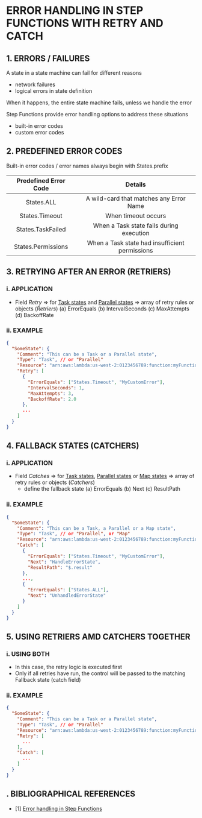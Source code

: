 # ERROR HANDLING IN STEP FUNCTIONS WITH RETRY AND CATCH

## 1. ERRORS / FAILURES

A state in a state machine can fail for different reasons
- network failures
- logical errors in state definition

When it happens, the entire state machine fails, unless we handle the error

Step Functions provide error handling options to address these situations
- built-in error codes
- custom error codes

## 2. PREDEFINED ERROR CODES

Built-in error codes / error names always begin with States.prefix

| Predefined Error Code | Details |
| :-------------------: | :-----: |
| States.ALL | A wild-card that matches any Error Name |
| States.Timeout | When timeout occurs |
| States.TaskFailed | When a Task state fails during execution |
| States.Permissions | When a Task state had insufficient permissions  |

## 3. RETRYING AFTER AN ERROR (RETRIERS)

### i. APPLICATION

- Field *Retry*
  => for <ins>Task states</ins> and <ins>Parallel states</ins>
  => array of retry rules or objects (*Retriers*)
    (a) ErrorEquals <!-- array of error names to match -->
    (b) IntervalSeconds <!-- time interval before 1st retry (default = 1 second) -->
    (c) MaxAttempts <!-- number of retries (default = 3 retries) -->
    (d) BackoffRate <!-- multiplier by which the retry interval increases at every retry attempt -->

### ii. EXAMPLE

```json
{
  "SomeState": {
    "Comment": "This can be a Task or a Parallel state",
    "Type": "Task", // or "Parallel"
    "Resource": "arn:aws:lambda:us-west-2:0123456789:function:myFunction",
    "Retry": [
      {
        "ErrorEquals": ["States.Timeout", "MyCustomError"],
        "IntervalSeconds": 1,
        "MaxAttempts": 3,
        "BackoffRate": 2.0
      },
      ...
    ]
  }
}
```

## 4. FALLBACK STATES (CATCHERS)

### i. APPLICATION

- Field *Catches*
  => for <ins>Task states</ins>, <ins>Parallel states</ins> or <ins>Map states</ins>
  => array of retry rules or objects (*Catchers*)
    - define the fallback state
    (a) ErrorEquals <!-- array of error names to match -->
    (b) Next <!-- next state to redirect the control flow -->
    (c) ResultPath <!-- (optional) filter the input before send it to the next state -->

### ii. EXAMPLE

```json
{
  "SomeState": {
    "Comment": "This can be a Task, a Parallel or a Map state",
    "Type": "Task", // or "Parallel", or "Map"
    "Resource": "arn:aws:lambda:us-west-2:0123456789:function:myFunction",
    "Catch": [
      {
        "ErrorEquals": ["States.Timeout", "MyCustomError"],
        "Next": "HandleErrorState",
        "ResultPath": "$.result"
      },
      ...,
      {
        "ErrorEquals": ["States.ALL"],
        "Next": "UnhandledErrorState"
      }
    ]
  }
}
```

## 5. USING RETRIERS AMD CATCHERS TOGETHER

### i. USING BOTH

- In this case, the retry logic is executed first
- Only if all retries have run, the control will be passed to the matching Fallback state
(catch field)

### ii. EXAMPLE

```json
{
  "SomeState": {
    "Comment": "This can be a Task or a Parallel state",
    "Type": "Task", // or "Parallel"
    "Resource": "arn:aws:lambda:us-west-2:0123456789:function:myFunction",
    "Retry": [
      ...
    ],
    "Catch": [
      ...
    ]
  }
}
```

## . BIBLIOGRAPHICAL REFERENCES

- [1] [Error handling in Step Functions](https://docs.aws.amazon.com/step-functions/latest/dg/concepts-error-handling.html)
